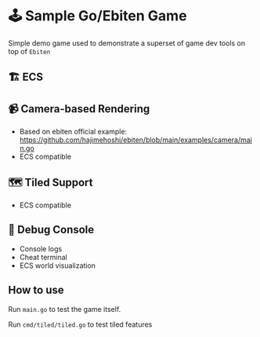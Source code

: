 # 🕹️ Sample Go/Ebiten Game
Simple demo game used to demonstrate a superset of game dev tools on top of `Ebiten`

## 🏗️ ECS

## 📹 Camera-based Rendering
- Based on ebiten official example: https://github.com/hajimehoshi/ebiten/blob/main/examples/camera/main.go
- ECS compatible

## 🗺️ Tiled Support
- ECS compatible

## 👾 Debug Console
- Console logs
- Cheat terminal
- ECS world visualization

## How to use
Run `main.go` to test the game itself.

Run `cmd/tiled/tiled.go` to test tiled features
